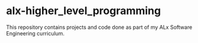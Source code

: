# alx-higher_level_programming

This repository contains projects and code done as part of my ALx Software Engineering curriculum.
